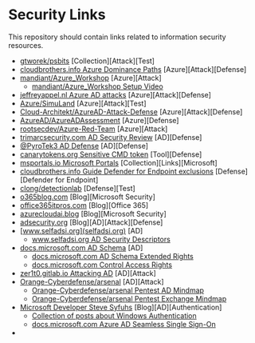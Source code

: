 # Security Links
This repository should contain links related to information security resources.

- [gtworek/psbits](https://github.com/gtworek/psbits) [Collection][Attack][Test]
- [cloudbrothers.info Azure Dominance Paths](https://cloudbrothers.info/en/azure-dominance-paths/) [Azure][Attack][Defense]
- [mandiant/Azure_Workshop](https://github.com/mandiant/Azure_Workshop) [Azure][Attack]
  - [mandiant/Azure_Workshop Setup Video](https://www.youtube.com/watch?v=j20yiY1sArU)
- [jeffreyappel.nl Azure AD attacks](https://jeffreyappel.nl/tips-for-preventing-against-new-modern-identity-attacks-aitm-mfa-fatigue-prt-oauth/) [Azure][Attack][Defense]
- [Azure/SimuLand](https://simulandlabs.com/labs/README.html) [Azure][Attack][Test]
- [Cloud-Architekt/AzureAD-Attack-Defense](https://github.com/Cloud-Architekt/AzureAD-Attack-Defense) [Azure][Attack][Defense]
- [AzureAD/AzureADAssessment](https://github.com/AzureAD/AzureADAssessment) [Azure][Defense]
- [rootsecdev/Azure-Red-Team](https://github.com/rootsecdev/Azure-Red-Team) [Azure][Attack]
- [trimarcsecurity.com AD Security Review](https://www.hub.trimarcsecurity.com/amp/securing-active-directory-performing-an-active-directory-security-review) [AD][Defense]
- [@PyroTek3 AD Defense](https://twitter.com/PyroTek3/status/1499746968830197761) [AD][Defense]
- [canarytokens.org Sensitive CMD token](https://docs.canarytokens.org/guide/sensitive-cmd-token.html) [Tool][Defense]
- [msportals.io Microsoft Portals](https://msportals.io/) [Collection][Links][Microsoft]
- [cloudbrothers.info Guide Defender for Endpoint exclusions](https://cloudbrothers.info/en/guide-to-defender-exclusions/) [Defense][Defender for Endpoint]
- [clong/detectionlab](https://github.com/clong/detectionlab) [Defense][Test]
- [o365blog.com](https://o365blog.com/) [Blog][Microsoft Security]
- [office365itpros.com](https://office365itpros.com/) [Blog][Office 365]
- [azurecloudai.blog](https://azurecloudai.blog/) [Blog][Microsoft Security]
- [adsecurity.org](https://adsecurity.org/) [Blog][AD][Attack][Defense]
- [www.selfadsi.org](selfadsi.org) [AD]
  - [www.selfadsi.org AD Security Descriptors](http://www.selfadsi.org/deep-inside/ad-security-descriptors.htm)
- [docs.microsoft.com AD Schema](https://docs.microsoft.com/en-us/windows/win32/adschema/active-directory-schema) [AD]
  - [docs.microsoft.com AD Schema Extended Rights](https://docs.microsoft.com/en-us/windows/win32/adschema/extended-rights)
  - [docs.microsoft.com Control Access Rights](https://docs.microsoft.com/en-us/openspecs/windows_protocols/ms-adts/1522b774-6464-41a3-87a5-1e5633c3fbbb)
- [zer1t0.gitlab.io Attacking AD](https://zer1t0.gitlab.io/posts/attacking_ad/) [AD][Attack]
- [Orange-Cyberdefense/arsenal](https://github.com/Orange-Cyberdefense/arsenal) [AD][Attack]
  - [Orange-Cyberdefense/arsenal Pentest AD Mindmap](https://github.com/Orange-Cyberdefense/arsenal/blob/master/mindmap/pentest_ad.png)
  - [Orange-Cyberdefense/arsenal Pentest Exchange Mindmap](https://github.com/Orange-Cyberdefense/arsenal/blob/master/mindmap/Pentesting_MS_Exchange_Server_on_the_Perimeter.png)
- [Microsoft Developer Steve Syfuhs](https://syfuhs.net/) [Blog][AD][Authentication]
  - [Collection of posts about Windows Authentication](https://syfuhs.net/understanding-windows-auth)
  - [docs.microsoft.com Azure AD Seamless Single Sign-On](https://docs.microsoft.com/en-us/azure/active-directory/hybrid/how-to-connect-sso)
- 
